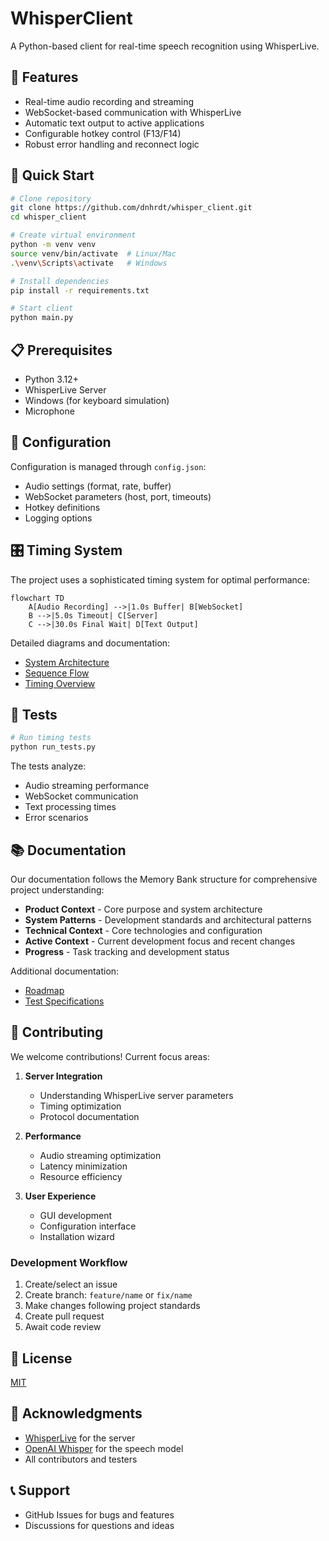 # WhisperClient

A Python-based client for real-time speech recognition using WhisperLive.

## 🎯 Features

- Real-time audio recording and streaming
- WebSocket-based communication with WhisperLive
- Automatic text output to active applications
- Configurable hotkey control (F13/F14)
- Robust error handling and reconnect logic

## 🚀 Quick Start

```bash
# Clone repository
git clone https://github.com/dnhrdt/whisper_client.git
cd whisper_client

# Create virtual environment
python -m venv venv
source venv/bin/activate  # Linux/Mac
.\venv\Scripts\activate   # Windows

# Install dependencies
pip install -r requirements.txt

# Start client
python main.py
```

## 📋 Prerequisites

- Python 3.12+
- WhisperLive Server
- Windows (for keyboard simulation)
- Microphone

## 🔧 Configuration

Configuration is managed through `config.json`:
- Audio settings (format, rate, buffer)
- WebSocket parameters (host, port, timeouts)
- Hotkey definitions
- Logging options

## 🎛️ Timing System

The project uses a sophisticated timing system for optimal performance:

```mermaid
flowchart TD
    A[Audio Recording] -->|1.0s Buffer| B[WebSocket]
    B -->|5.0s Timeout| C[Server]
    C -->|30.0s Final Wait| D[Text Output]
```

Detailed diagrams and documentation:
- [System Architecture](docs/diagrams/architecture/system_modules.md)
- [Sequence Flow](docs/diagrams/sequence/audio_processing.md)
- [Timing Overview](docs/diagrams/timing/system_timings.md)

## 🧪 Tests

```bash
# Run timing tests
python run_tests.py
```

The tests analyze:
- Audio streaming performance
- WebSocket communication
- Text processing times
- Error scenarios

## 📚 Documentation

Our documentation follows the Memory Bank structure for comprehensive project understanding:

- **Product Context** - Core purpose and system architecture
- **System Patterns** - Development standards and architectural patterns
- **Technical Context** - Core technologies and configuration
- **Active Context** - Current development focus and recent changes
- **Progress** - Task tracking and development status

Additional documentation:
- [Roadmap](docs/roadmap.md)
- [Test Specifications](tests/speech_test_cases.md)

## 🤝 Contributing

We welcome contributions! Current focus areas:

1. **Server Integration**
   - Understanding WhisperLive server parameters
   - Timing optimization
   - Protocol documentation

2. **Performance**
   - Audio streaming optimization
   - Latency minimization
   - Resource efficiency

3. **User Experience**
   - GUI development
   - Configuration interface
   - Installation wizard

### Development Workflow

1. Create/select an issue
2. Create branch: `feature/name` or `fix/name`
3. Make changes following project standards
4. Create pull request
5. Await code review

## 📝 License

[MIT](LICENSE)

## 🙏 Acknowledgments

- [WhisperLive](https://github.com/whisperlive) for the server
- [OpenAI Whisper](https://github.com/openai/whisper) for the speech model
- All contributors and testers

## 📞 Support

- GitHub Issues for bugs and features
- Discussions for questions and ideas
